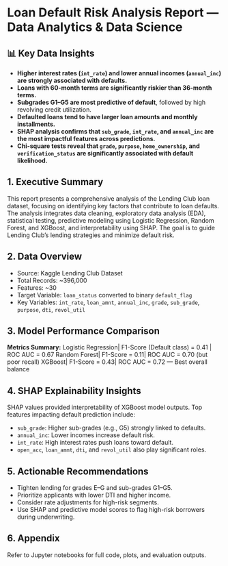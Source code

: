 # Loan Default Risk Analysis Report — Data Analytics & Data Science

## 📊 Key Data Insights

- **Higher interest rates (`int_rate`) and lower annual incomes (`annual_inc`) are strongly associated with defaults.**
- **Loans with 60-month terms are significantly riskier than 36-month terms.**
- **Subgrades G1–G5 are most predictive of default**, followed by high revolving credit utilization.
- **Defaulted loans tend to have larger loan amounts and monthly installments.**
- **SHAP analysis confirms that `sub_grade`, `int_rate`, and `annual_inc` are the most impactful features across predictions.**
- **Chi-square tests reveal that `grade`, `purpose`, `home_ownership`, and `verification_status` are significantly associated with default likelihood.**

## 1. Executive Summary
This report presents a comprehensive analysis of the Lending Club loan dataset, focusing on identifying key factors that contribute to loan defaults. The analysis integrates data cleaning, exploratory data analysis (EDA), statistical testing, predictive modeling using Logistic Regression, Random Forest, and XGBoost, and interpretability using SHAP. The goal is to guide Lending Club’s lending strategies and minimize default risk.

## 2. Data Overview
- Source: Kaggle Lending Club Dataset
- Total Records: ~396,000
- Features: ~30
- Target Variable: `loan_status` converted to binary `default_flag`
- Key Variables: `int_rate`, `loan_amnt`, `annual_inc`, `grade`, `sub_grade`, `purpose`, `dti`, `revol_util`

## 3. Model Performance Comparison
**Metrics Summary:**
Logistic Regression| F1-Score (Default class) = 0.41 | ROC AUC = 0.67
Random Forest| F1-Score = 0.11| ROC AUC = 0.70 (but poor recall)
XGBoost| F1-Score = 0.43| ROC AUC = 0.72 — Best overall balance

## 4. SHAP Explainability Insights
SHAP values provided interpretability of XGBoost model outputs. Top features impacting default prediction include:
- `sub_grade`: Higher sub-grades (e.g., G5) strongly linked to defaults.
- `annual_inc`: Lower incomes increase default risk.
- `int_rate`: High interest rates push loans toward default.
- `open_acc`, `loan_amnt`, `dti`, and `revol_util` also play significant roles.

## 5. Actionable Recommendations
- Tighten lending for grades E–G and sub-grades G1–G5.
- Prioritize applicants with lower DTI and higher income.
- Consider rate adjustments for high-risk segments.
- Use SHAP and predictive model scores to flag high-risk borrowers during underwriting.

## 6. Appendix
Refer to Jupyter notebooks for full code, plots, and evaluation outputs.

